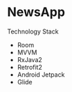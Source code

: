 # NewsApp

Technology Stack

  * Room
  * MVVM
  * RxJava2
  * Retrofit2
  * Android Jetpack
  * Glide

